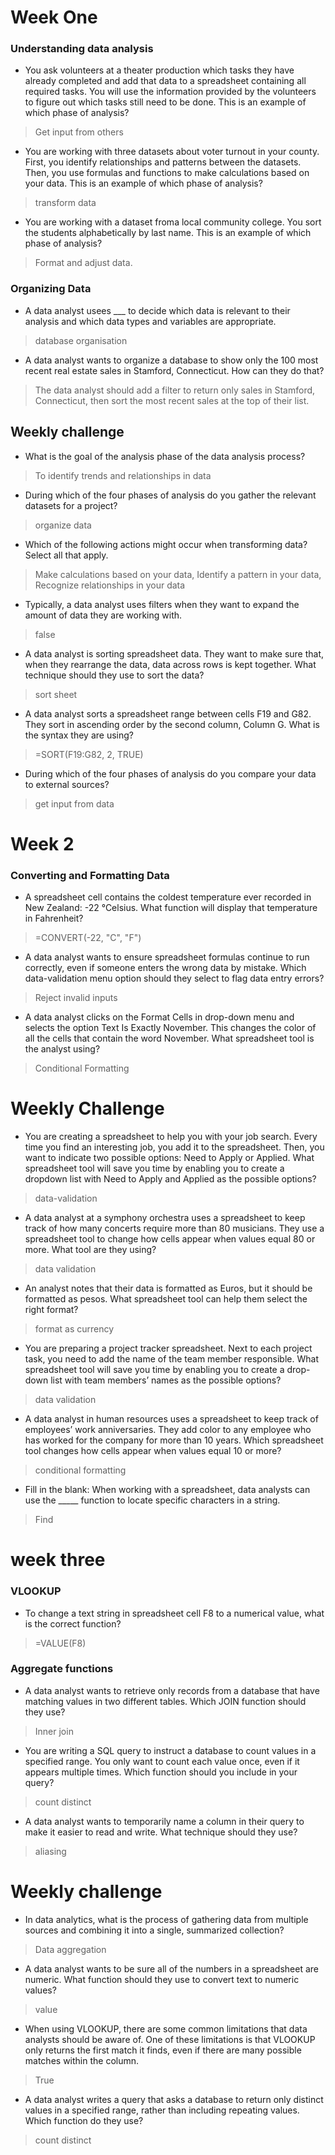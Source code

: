 # Week One
### Understanding data analysis
- You ask volunteers at a theater production which tasks they have already completed and add that data to a spreadsheet containing all required tasks. You will use the information provided by the volunteers to figure out which tasks still need to be done. This is an example of which phase of analysis?
> Get input from others
- You are working with three datasets about voter turnout in your county. First, you identify relationships and patterns between the datasets. Then, you use formulas and functions to make calculations based on your data. This is an example of
 which phase of analysis?
 > transform data
 - You are working with a dataset froma local community college. You sort the students alphabetically by last name. This is an example of which phase of analysis?
 > Format and adjust data.
 ### Organizing Data
 - A data analyst usees ___ to decide which data is relevant to their analysis and which data types and variables are appropriate.
 >  database organisation
 - A data analyst wants to organize a database to show only the 100 most recent real estate sales in Stamford, Connecticut. How can they do that?
 > The data analyst should add a filter to return only sales in Stamford, Connecticut, then sort the most recent sales at the top of their list.
 
 ## Weekly challenge
 - What is the goal of the analysis phase of the data analysis process?
> To identify trends and relationships in data
- During which of the four phases of analysis do you gather the relevant datasets for a project?
> organize data
- Which of the following actions might occur when transforming data? Select all that apply.
> Make calculations based on your data, Identify a pattern in your data, Recognize relationships in your data
- Typically, a data analyst uses filters when they want to expand the amount of data they are working with.
> false
- A data analyst is sorting spreadsheet data. They want to make sure that, when they rearrange the data, data across rows is kept together. What technique should they use to sort the data?
> sort sheet
- A data analyst sorts a spreadsheet range between cells F19 and G82. They sort in ascending order by the second column, Column G. What is the syntax they are using?
> =SORT(F19:G82, 2, TRUE)
- During which of the four phases of analysis do you compare your data to external sources?
> get input from data

# Week 2

### Converting and Formatting Data
- A spreadsheet cell contains the coldest temperature ever recorded in New Zealand: -22 °Celsius. What function will display that temperature in Fahrenheit? 
> =CONVERT(-22, "C", "F")
- A data analyst wants to ensure spreadsheet formulas continue to run correctly, even if someone enters the wrong data by mistake. Which data-validation menu option should they select to flag data entry errors?
> Reject invalid inputs
- A data analyst clicks on the Format Cells in drop-down menu and selects the option Text Is Exactly November. This changes the color of all the cells that contain the word November. What spreadsheet tool is the analyst using?
> Conditional Formatting


# Weekly Challenge
- You are creating a spreadsheet to help you with your job search. Every time you find an interesting job, you add it to the spreadsheet. Then, you want to indicate two possible options: Need to Apply or Applied. What spreadsheet tool will save you time by enabling you to create a dropdown list with Need to Apply and Applied as the possible options?
> data-validation
- A data analyst at a symphony orchestra uses a spreadsheet to keep track of how many concerts require more than 80 musicians. They use a spreadsheet tool to change how cells appear when values equal 80 or more. What tool are they using?
> data validation
- An analyst notes that their data is formatted as Euros, but it should be formatted as pesos. What spreadsheet tool can help them select the right format?
> format as currency
- You are preparing a project tracker spreadsheet. Next to each project task, you need to add the name of the team member responsible. What spreadsheet tool will save you time by enabling you to create a drop-down list with team members’ names as the possible options?
> data validation
- A data analyst in human resources uses a spreadsheet to keep track of employees’ work anniversaries. They add color to any employee who has worked for the company for more than 10 years. Which spreadsheet tool changes how cells appear when values equal 10 or more?
> conditional formatting
- Fill in the blank: When working with a spreadsheet, data analysts can use the _____ function to locate specific characters in a string.
> Find

 # week three
 ### VLOOKUP
 - To change a text string in spreadsheet cell F8 to a numerical value, what is the correct function? 
> =VALUE(F8)
### Aggregate functions 
- A data analyst wants to retrieve only records from a database that have matching values in two different tables. Which JOIN function should they use?
> Inner join
- You are writing a SQL query to instruct a database to count values in a specified range. You only want to count each value once, even if it appears multiple times. Which function should you include in your query?
> count distinct
- A data analyst wants to temporarily name a column in their query to make it easier to read and write. What technique should they use?
> aliasing
# Weekly challenge
- In data analytics, what is the process of gathering data from multiple sources and combining it into a single, summarized collection?
> Data aggregation
- A data analyst wants to be sure all of the numbers in a spreadsheet are numeric. What function should they use to convert text to numeric values? 
> value
- When using VLOOKUP, there are some common limitations that data analysts should be aware of. One of these limitations is that VLOOKUP only returns the first match it finds, even if there are many possible matches within the column.
> True
- A data analyst writes a query that asks a database to return only distinct values in a specified range, rather than including repeating values. Which function do they use?
> count distinct

